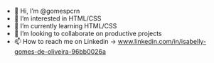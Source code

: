 - 👋 Hi, I’m @gomespcrn
- 👀 I’m interested in HTML/CSS
- 🌱 I’m currently learning HTML/CSS
- 💞️ I’m looking to collaborate on productive projects
- 📫 How to reach me on Linkedin
-> www.linkedin.com/in/isabelly-gomes-de-oliveira-96bb0026a
